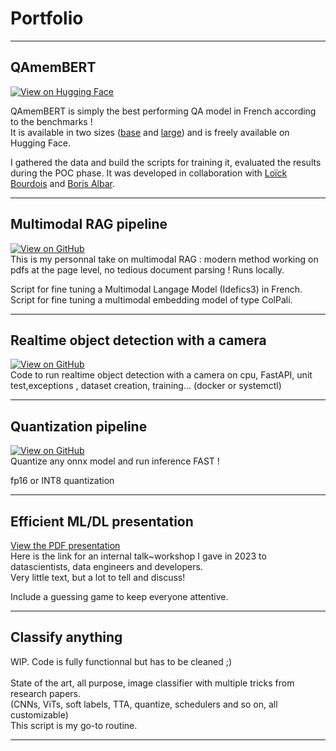 # Portfolio
---

## QAmemBERT

[![View on Hugging Face](https://huggingface.co/datasets/huggingface/badges/resolve/main/model-on-hf-md.svg)](https://huggingface.co/CATIE-AQ/QAmembert)

QAmemBERT is simply the best performing QA model in French according to the benchmarks ! \
It is available in two sizes ([base](https://huggingface.co/CATIE-AQ/QAmembert) and [large](https://huggingface.co/CATIE-AQ/QAmembert-large))  and is freely available on Hugging Face. 

I gathered the data and build the scripts for training it, evaluated the results during the POC phase. It was developed in collaboration with [Loïck Bourdois](https://lbourdois.github.io/) and [Boris Albar](https://fr.linkedin.com/in/boris-albar).

---

## Multimodal RAG pipeline

[![View on GitHub](https://img.shields.io/badge/GitHub-View_on_GitHub-blue?logo=GitHub)](https://github.com/catie-aq/multimodal_RAG_with_VLMs) \
This is my personnal take on multimodal RAG : modern method working on pdfs at the page level, no tedious document parsing !  Runs locally.

Script for fine tuning a Multimodal Langage Model (Idefics3) in French. \
Script for fine tuning a multimodal embedding model of type ColPali.



---
## Realtime object detection with a camera

[![View on GitHub](https://img.shields.io/badge/GitHub-View_on_GitHub-blue?logo=GitHub)](https://github.com/pierrebedu/experiment_k/settings) \
Code to run realtime object detection with a camera on cpu, FastAPI, unit test,exceptions , dataset creation, training... (docker or systemctl)


---
## Quantization pipeline

[![View on GitHub](https://img.shields.io/badge/GitHub-View_on_GitHub-blue?logo=GitHub)](https://github.com/catie-aq/infere-anything-FAST) \
Quantize any onnx model and run inference FAST ! 

fp16 or INT8 quantization 


---

## Efficient ML/DL presentation
[View the PDF presentation](https://github.com/pierrebedu/portfolio/blob/main/techintome_efficientML_public_version.pdf) \
Here is the link for an internal talk~workshop  I gave in 2023 to datascientists, data engineers and developers. \
Very little text, but a lot to tell and discuss! 

Include a guessing game to keep everyone attentive.

---

## Classify anything
WIP. Code is fully functionnal but has to be cleaned ;) \
\
State of the art, all purpose, image classifier with multiple tricks from research papers. \
(CNNs, ViTs, soft labels, TTA, quantize, schedulers and so on, all customizable) \
This script is my go-to routine. 


---
